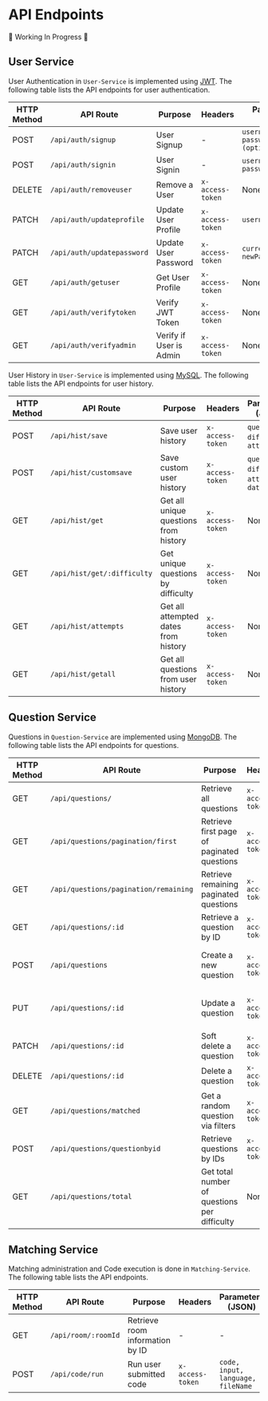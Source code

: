  # API Endpoints

🔨 Working In Progress 🔨

## User Service

User Authentication in `User-Service` is implemented using [JWT](https://jwt.io/). The following table lists the API endpoints for user authentication.

| HTTP Method | API Route                 | Purpose                 | Headers         | Parameters (JSON)                             | Require Admin?|
|-------------|---------------------------|-------------------------|-----------------|-----------------------------------------------|---------------|
| POST        | `/api/auth/signup`        | User Signup             | -               | `username, email, password, roles (optional)` | N             |
| POST        | `/api/auth/signin`        | User Signin             | -               | `username, password`                          | N             |
| DELETE      | `/api/auth/removeuser`    | Remove a User           | `x-access-token`| None                                          | N             |
| PATCH       | `/api/auth/updateprofile` | Update User Profile     | `x-access-token`| `username, email`                             | N             |
| PATCH       | `/api/auth/updatepassword`| Update User Password    | `x-access-token`| `currentPassword, newPassword`                | N             |
| GET         | `/api/auth/getuser`       | Get User Profile        | `x-access-token`| None                                          | N             |
| GET         | `/api/auth/verifytoken`   | Verify JWT Token        | `x-access-token`| None                                          | N             |
| GET         | `/api/auth/verifyadmin`   | Verify if User is Admin | `x-access-token`| None                                          | Y             |


User History in `User-Service` is implemented using [MySQL](https://www.mysql.com/). The following table lists the API endpoints for user history.

| HTTP Method | API Route                   | Purpose                               | Headers         | Parameters (JSON)                             |Require Admin?|
|-------------|-----------------------------|---------------------------------------|-----------------|-----------------------------------------------|--------------|
| POST        | `/api/hist/save`            | Save user history                     | `x-access-token`| `questionId`, `difficulty`, `attempt`         | N            |
| POST        | `/api/hist/customsave`      | Save custom user history              | `x-access-token`| `questionId`, `difficulty`, `attempt`, `date` | N            |
| GET         | `/api/hist/get`             | Get all unique questions from history | `x-access-token`| None                                          | N            |
| GET         | `/api/hist/get/:difficulty` | Get unique questions by difficulty    | `x-access-token`| None                                          | N            |
| GET         | `/api/hist/attempts`        | Get all attempted dates from history  | `x-access-token`| None                                          | N            |
| GET         | `/api/hist/getall`          | Get all questions from user history   | `x-access-token`| None                                          | N            |

## Question Service

Questions in `Question-Service` are implemented using [MongoDB](https://www.mongodb.com/). The following table lists the API endpoints for questions.

| HTTP Method | API Route                  | Purpose                                       | Headers         | Parameters (JSON) | Query Parameters |Require Admin?|
|-------------|----------------------------|-----------------------------------------------|-----------------|-------------------|------------------|--------------|
| GET         | `/api/questions/`          | Retrieve all questions                        | `x-access-token`| None              | None             | N |
| GET         | `/api/questions/pagination/first` | Retrieve first page of paginated questions | `x-access-token`| None              | None             | N |
| GET         | `/api/questions/pagination/remaining` | Retrieve remaining paginated questions   | `x-access-token`| None              | None             | N |
| GET         | `/api/questions/:id`       | Retrieve a question by ID                     | `x-access-token`| None              | None             | N |
| POST        | `/api/questions`           | Create a new question                         | `x-access-token`|`title, frontendQuestionId, difficulty, content, category, topics`| None             | Y             |
| PUT         | `/api/questions/:id`       | Update a question                             | `x-access-token`|`title, frontendQuestionId, difficulty, content, category, topics`| None             | Y             |
| PATCH       | `/api/questions/:id`       | Soft delete a question                        | `x-access-token`| None              | None             | Y             |
| DELETE      | `/api/questions/:id`       | Delete a question                             | `x-access-token`| None              | None             | Y             |
| GET         | `/api/questions/matched`   | Get a random question via filters             | `x-access-token`| None              | `difficulty`, `topics` | N |
| POST        | `/api/questions/questionbyid` | Retrieve questions by IDs                  | `x-access-token`| `ids` (array)     | None             | N |
| GET         | `/api/questions/total`     | Get total number of questions per difficulty  | None            | None              | None             | -            |

## Matching Service

Matching administration and Code execution is done in `Matching-Service`. The following table lists the API endpoints.

| HTTP Method | API Route                  | Purpose                                       | Headers         | Parameters (JSON) | Query Parameters |Require Admin?|
|-------------|----------------------------|-----------------------------------------------|-----------------|-------------------|------------------|--------------|
| GET         | `/api/room/:roomId`        | Retrieve room information by ID               | -               | - | None | N |
| POST        | `/api/code/run`            | Run user submitted code                       | `x-access-token`| `code, input, language, fileName` | None | N |

